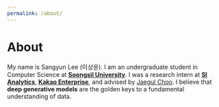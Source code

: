```yaml
---
permalink: /about/
---
```


# About

My name is Sangyun Lee (이상윤). I am an undergraduate student in Computer Science at <a href="http://eng.ssu.ac.kr" target="_blank"><strong>Soongsil University</strong></a>. I was a research intern at <a href="https://www.si-analytics.ai/eng" target="_blank"><strong>SI Analytics</strong></a>, <a href="https://www.kakaoenterprise.com/" target="_blank"><strong>Kakao Enterprise</strong></a>, and advised by [Jaegul Choo](https://sites.google.com/site/jaegulchoo/). I believe that <strong>deep generative models</strong> are the golden keys to a fundamental understanding of data.
